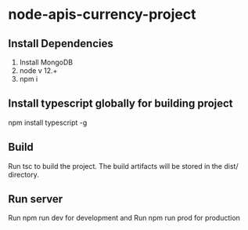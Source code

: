 # node-apis-currency-project

## Install Dependencies
1. Install MongoDB
2. node v 12.+
3. npm i
## Install typescript globally for building project 

npm install typescript -g 

## Build

Run tsc to build the project. The build artifacts will be stored in the dist/ directory. 

## Run server

Run npm run dev for development and Run npm run prod for production
